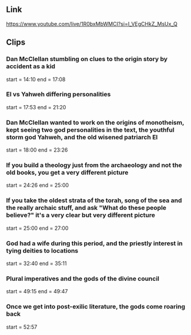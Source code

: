 ## Link
https://www.youtube.com/live/1R0bxMbWMCI?si=I_VEgCHkZ_MsUx_Q

## Clips

### Dan McClellan stumbling on clues to the origin story by accident as a kid
start = 14:10
end = 17:08

### El vs Yahweh differing personalities
start = 17:53
end = 21:20

### Dan McClellan wanted to work on the origins of monotheism, kept seeing two god personalities in the text, the youthful storm god Yahweh, and the old wisened patriarch El
start = 18:00
end = 23:26

### If you build a theology just from the archaeology and not the old books, you get a very different picture
start = 24:26
end = 25:00

### If you take the oldest strata of the torah, song of the sea and the really archaic stuff, and ask "What do these people believe?" it's a very clear but very different picture
start = 25:00
end = 27:00

### God had a wife during this period, and the priestly interest in tying deities to locations
start = 32:40
end = 35:11

### Plural imperatives and the gods of the divine council
start = 49:15
end = 49:47

### Once we get into post-exilic literature, the gods come roaring back
start = 52:57